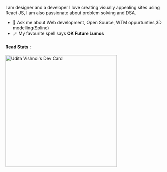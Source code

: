 I am designer and a developer I love creating visually appealing sites using React JS, I am also passionate about problem solving and DSA.
* 💬 Ask me about Web development, Open Source, WTM oppurtunties,3D modelling(Spline)
* 🪄 My favourite spell says **OK Future Lumos**

#### Read Stats :
<a href="https://app.daily.dev/udita_ved"><img src="https://api.daily.dev/devcards/v2/wbYqey5Pg6NBSByvnKlWs.png?type=default&r=y9j" width="356" alt="Udita Vishnoi's Dev Card"/></a>

